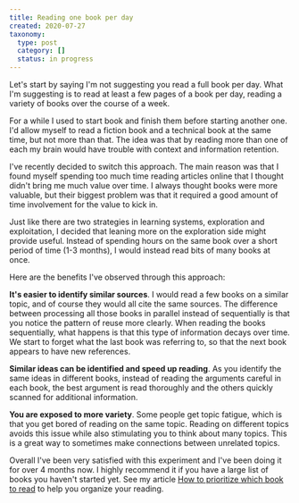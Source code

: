 ```yaml
---
title: Reading one book per day
created: 2020-07-27
taxonomy:
  type: post
  category: []
  status: in progress
---
```


Let's start by saying I'm not suggesting you read a full book per day. What I'm suggesting is to read at least a few pages of a book per day, reading a variety of books over the course of a week.

For a while I used to start book and finish them before starting another one. I'd allow myself to read a fiction book and a technical book at the same time, but not more than that. The idea was that by reading more than one of each my brain would have trouble with context and information retention.

I've recently decided to switch this approach. The main reason was that I found myself spending too much time reading articles online that I thought didn't bring me much value over time. I always thought books were more valuable, but their biggest problem was that it required a good amount of time involvement for the value to kick in.

Just like there are two strategies in learning systems, exploration and exploitation, I decided that leaning more on the exploration side might provide useful. Instead of spending hours on the same book over a short period of time (1-3 months), I would instead read bits of many books at once.

Here are the benefits I've observed through this approach:

**It's easier to identify similar sources**. I would read a few books on a similar topic, and of course they would all cite the same sources. The difference between processing all those books in parallel instead of sequentially is that you notice the pattern of reuse more clearly. When reading the books sequentially, what happens is that this type of information decays over time. We start to forget what the last book was referring to, so that the next book appears to have new references.

**Similar ideas can be identified and speed up reading**. As you identify the same ideas in different books, instead of reading the arguments careful in each book, the best argument is read thoroughly and the others quickly scanned for additional information.

**You are exposed to more variety**. Some people get topic fatigue, which is that you get bored of reading on the same topic. Reading on different topics avoids this issue while also stimulating you to think about many topics. This is a great way to sometimes make connections between unrelated topics.

Overall I've been very satisfied with this experiment and I've been doing it for over 4 months now. I highly recommend it if you have a large list of books you haven't started yet. See my article [How to prioritize which book to read](../questions/2020/01/06) to help you organize your reading.
